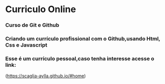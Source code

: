 # Curriculo Online

### Curso de Git e Github 


### Criando um currículo profissional com o Github,usando Html, Css e Javascript

### Esse é um currículo pessoal,caso tenha interesse acesse o link:
(https://scaglia-aylla.github.io/#home)
